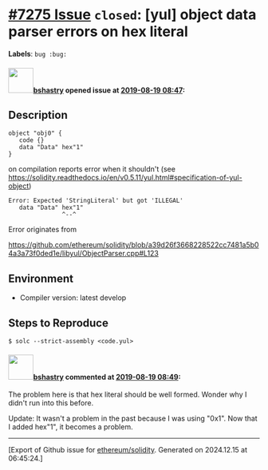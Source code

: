 # [\#7275 Issue](https://github.com/ethereum/solidity/issues/7275) `closed`: [yul] object data parser errors on hex literal
**Labels**: `bug :bug:`


#### <img src="https://avatars.githubusercontent.com/u/2388185?v=4" width="50">[bshastry](https://github.com/bshastry) opened issue at [2019-08-19 08:47](https://github.com/ethereum/solidity/issues/7275):

## Description

```
object "obj0" {
   code {}
   data "Data" hex"1"
}
```

on compilation reports error when it shouldn't (see https://solidity.readthedocs.io/en/v0.5.11/yul.html#specification-of-yul-object)

```
Error: Expected 'StringLiteral' but got 'ILLEGAL'
   data "Data" hex"1"
               ^--^
```

Error originates from 

https://github.com/ethereum/solidity/blob/a39d26f3668228522cc7481a5b04a3a73f0ded1e/libyul/ObjectParser.cpp#L123

## Environment

- Compiler version: latest develop

## Steps to Reproduce

```
$ solc --strict-assembly <code.yul>
```

#### <img src="https://avatars.githubusercontent.com/u/2388185?v=4" width="50">[bshastry](https://github.com/bshastry) commented at [2019-08-19 08:49](https://github.com/ethereum/solidity/issues/7275#issuecomment-522474983):

The problem here is that hex literal should be well formed. Wonder why I didn't run into this before.

Update: It wasn't a problem in the past because I was using "0x1". Now that I added hex"1", it becomes a problem.


-------------------------------------------------------------------------------



[Export of Github issue for [ethereum/solidity](https://github.com/ethereum/solidity). Generated on 2024.12.15 at 06:45:24.]
